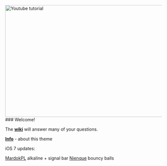 <a href="http://www.youtube.com/embed/wPK9hqkOXU0?rel=0&vq=large&color=red&autoplay=1&wmode=transparent&theme=light&showinfo=0" target="_blank">
<img src="http://i48.tinypic.com/2s9p2bq.jpg" alt="Youtube tutorial" width="640" height="360" align="right" style="margin-left:10px" /></a>
### Welcome!


The **[wiki](https://github.com/andreaslarsen/circul8/wiki)** will answer many of your questions.

**[Info](http://andreaslarsen.dk/c8)** - about this theme


iOS 7 updates: 

[MardokPL](http://www.reddit.com/user/MardokPL) alkaline + signal bar
[Nienque](https://twitter.com/opdondertje) bouncy balls
